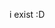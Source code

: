 i exist :D

<!---
AquaVay/AquaVay is a ✨ special ✨ repository because its `README.md` (this file) appears on your GitHub profile.
You can click the Preview link to take a look at your changes.
--->
